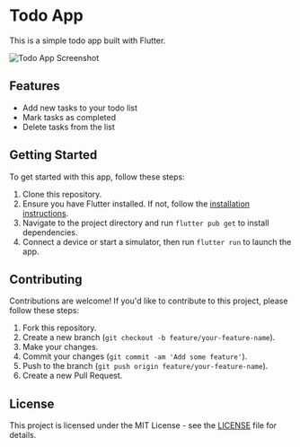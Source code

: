 # Todo App

This is a simple todo app built with Flutter.

![Todo App Screenshot](https://github.com/abdurashidovvv/flutter-todo/assets/105719873/663863de-05c1-408a-a591-e85973272a73)

## Features
- Add new tasks to your todo list
- Mark tasks as completed
- Delete tasks from the list

## Getting Started

To get started with this app, follow these steps:

1. Clone this repository.
2. Ensure you have Flutter installed. If not, follow the [installation instructions](https://flutter.dev/docs/get-started/install).
3. Navigate to the project directory and run `flutter pub get` to install dependencies.
4. Connect a device or start a simulator, then run `flutter run` to launch the app.

## Contributing

Contributions are welcome! If you'd like to contribute to this project, please follow these steps:

1. Fork this repository.
2. Create a new branch (`git checkout -b feature/your-feature-name`).
3. Make your changes.
4. Commit your changes (`git commit -am 'Add some feature'`).
5. Push to the branch (`git push origin feature/your-feature-name`).
6. Create a new Pull Request.

## License

This project is licensed under the MIT License - see the [LICENSE](LICENSE) file for details.
